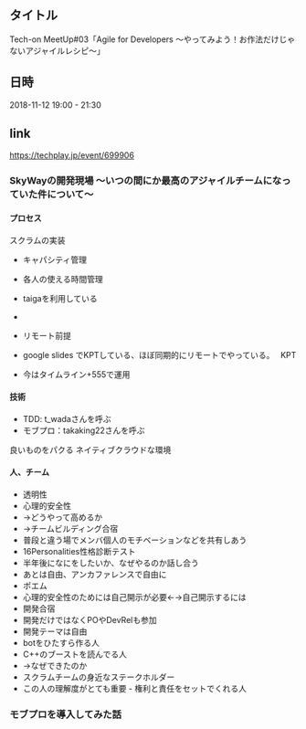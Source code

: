 ## タイトル
Tech-on MeetUp#03「Agile for Developers ～やってみよう！お作法だけじゃないアジャイルレシピ～」


## 日時
2018-11-12 19:00 - 21:30
## link
https://techplay.jp/event/699906
### SkyWayの開発現場 〜いつの間にか最高のアジャイルチームになっていた件について〜

#### プロセス
スクラムの実装
- キャパシティ管理
 - 各人の使える時間管理

- taigaを利用している
 -

- リモート前提
 - google slides でKPTしている、ほぼ同期的にリモートでやっている。　
KPT
- 今はタイムライン+555で運用


#### 技術
- TDD: t_wadaさんを呼ぶ
- モブプロ：takaking22さんを呼ぶ

良いものをパクる
ネイティブクラウドな環境
#### 人、チーム
- 透明性
- 心理的安全性
 - →どうやって高めるか
  - →チームビルディング合宿
  - 普段と違う場でメンバ個人のモチベーションなどを共有しあう
 - 16Personalities性格診断テスト
  - 半年後になにをしたいか、なぜやるのか話し合う
  - あとは自由、アンカファレンスで自由に
 - ポエム
  - 心理的安全性のためには自己開示が必要←→自己開示するには
 - 開発合宿
  - 開発だけではなくPOやDevRelも参加
  - 開発テーマは自由
   - botをひたすら作る人
   - C++のブーストを読んでる人
 - →なぜできたのか
  - スクラムチームの身近なステークホルダー
   - この人の理解度がとても重要
    - 権利と責任をセットでくれる人

### モブプロを導入してみた話

###

